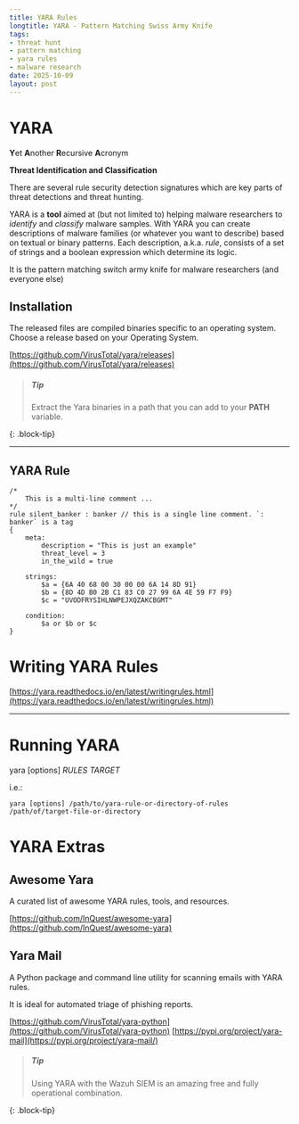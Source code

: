 ```yaml
---
title: YARA Rules
longtitle: YARA - Pattern Matching Swiss Army Knife
tags:
- threat hunt
- pattern matching
- yara rules
- malware research
date: 2025-10-09
layout: post
---
```


# YARA

**Y**et **A**nother **R**ecursive **A**cronym

**Threat Identification and Classification**

There are several rule security detection signatures which are key parts of threat detections and threat hunting.

YARA is a **tool** aimed at (but not limited to) helping malware researchers to 
*identify* and *classify* malware samples. With YARA you can create descriptions of
malware families (or whatever you want to describe) based on textual or binary 
patterns. Each description, a.k.a. *rule*, consists of a set of strings and a 
boolean expression which determine its logic.

It is the pattern matching switch army knife for malware researchers (and everyone else)

## Installation

The released files are compiled binaries specific to an operating system. Choose a release based on your Operating System.

[https://github.com/VirusTotal/yara/releases](https://github.com/VirusTotal/yara/releases)

> ##### Tip
> 
> Extract the Yara binaries in a path that you can add to your **PATH** variable.
>
{: .block-tip}

---

## YARA Rule

```
/*
    This is a multi-line comment ...
*/
rule silent_banker : banker // this is a single line comment. `: banker` is a tag
{
    meta:
        description = "This is just an example"
        threat_level = 3
        in_the_wild = true

    strings:
        $a = {6A 40 68 00 30 00 00 6A 14 8D 91}
        $b = {8D 4D B0 2B C1 83 C0 27 99 6A 4E 59 F7 F9}
        $c = "UVODFRYSIHLNWPEJXQZAKCBGMT"

    condition:
        $a or $b or $c
}
```

# Writing YARA Rules

[https://yara.readthedocs.io/en/latest/writingrules.html](https://yara.readthedocs.io/en/latest/writingrules.html)

---

# Running YARA

yara [options] *RULES* *TARGET*


i.e.:
```
yara [options] /path/to/yara-rule-or-directory-of-rules /path/of/target-file-or-directory
```

# YARA Extras

## Awesome Yara

A curated list of awesome YARA rules, tools, and resources.

[https://github.com/InQuest/awesome-yara](https://github.com/InQuest/awesome-yara)

## Yara Mail

A Python package and command line utility for scanning emails with YARA rules.

It is ideal for automated triage of phishing reports.

[https://github.com/VirusTotal/yara-python](https://github.com/VirusTotal/yara-python)
[https://pypi.org/project/yara-mail](https://pypi.org/project/yara-mail/)

> ##### Tip
>
> Using YARA with the Wazuh SIEM is an amazing free and fully operational combination.
>
{: .block-tip}
